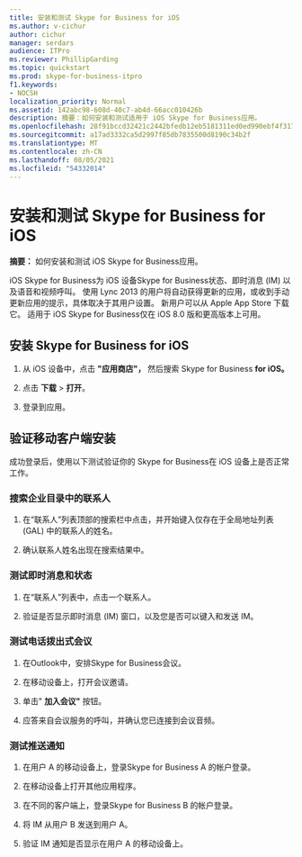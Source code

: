 ```yaml
---
title: 安装和测试 Skype for Business for iOS
ms.author: v-cichur
author: cichur
manager: serdars
audience: ITPro
ms.reviewer: PhillipGarding
ms.topic: quickstart
ms.prod: skype-for-business-itpro
f1.keywords:
- NOCSH
localization_priority: Normal
ms.assetid: 142abc98-608d-40c7-ab4d-66acc010426b
description: 摘要：如何安装和测试适用于 iOS Skype for Business应用。
ms.openlocfilehash: 28f91bccd32421c2442bfedb12eb5181311ed0ed990ebf4f3174898ddefff610
ms.sourcegitcommit: a17ad3332ca5d2997f85db7835500d8190c34b2f
ms.translationtype: MT
ms.contentlocale: zh-CN
ms.lasthandoff: 08/05/2021
ms.locfileid: "54332014"
---
```

# <a name="install-and-test-skype-for-business-for-ios"></a>安装和测试 Skype for Business for iOS
 
**摘要：** 如何安装和测试 iOS Skype for Business应用。
  
iOS Skype for Business为 iOS 设备Skype for Business状态、即时消息 (IM) 以及语音和视频呼叫。 使用 Lync 2013 的用户将自动获得更新的应用，或收到手动更新应用的提示，具体取决于其用户设置。 新用户可以从 Apple App Store 下载它。 适用于 iOS Skype for Business仅在 iOS 8.0 版和更高版本上可用。
  
## <a name="installing-skype-for-business-for-ios"></a>安装 Skype for Business for iOS

1. 从 iOS 设备中，点击 **"应用商店"，** 然后搜索 Skype for Business **for iOS。**
    
2. 点击 **下载**  >  **打开**。 
    
3. 登录到应用。
    
## <a name="verifying-mobile-client-installation"></a>验证移动客户端安装

成功登录后，使用以下测试验证你的 Skype for Business在 iOS 设备上是否正常工作。 
  
### <a name="search-for-a-contact-in-the-corporate-directory"></a>搜索企业目录中的联系人

1. 在“联系人”列表顶部的搜索栏中点击，并开始键入仅存在于全局地址列表 (GAL) 中的联系人的姓名。 
    
2. 确认联系人姓名出现在搜索结果中。 
    
### <a name="test-instant-messaging-and-presence"></a>测试即时消息和状态

1. 在“联系人”列表中，点击一个联系人。 
    
2. 验证是否显示即时消息 (IM) 窗口，以及您是否可以键入和发送 IM。 
    
### <a name="test-dial-out-conferencing"></a>测试电话拨出式会议

1. 在Outlook中，安排Skype for Business会议。 
    
2. 在移动设备上，打开会议邀请。 
    
3. 单击" **加入会议"** 按钮。
    
4. 应答来自会议服务的呼叫，并确认您已连接到会议音频。 
    
### <a name="test-push-notifications"></a>测试推送通知

1. 在用户 A 的移动设备上，登录Skype for Business A 的帐户登录。 
    
2. 在移动设备上打开其他应用程序。 
    
3. 在不同的客户端上，登录Skype for Business B 的帐户登录。 
    
4. 将 IM 从用户 B 发送到用户 A。 
    
5. 验证 IM 通知是否显示在用户 A 的移动设备上。 
    

